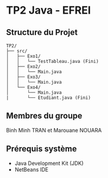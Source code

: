 # TP2 Java - EFREI

## Structure du Projet

```
TP2/
├── src/
│   ├── Exo1/
│   │   └── TestTableau.java (Fini)
│   ├── Exo2/
│   │   └── Main.java
│   ├── Exo3/
│   │   └── Main.java
│   └── Exo4/
│       └── Main.java
|       └── Etudiant.java (Fini)
```

## Membres du groupe
Binh Minh TRAN et Marouane NOUARA


## Prérequis système
- Java Development Kit (JDK)
- NetBeans IDE
